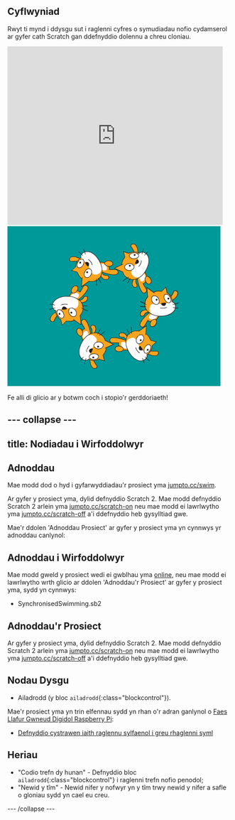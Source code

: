 ## Cyflwyniad

Rwyt ti mynd i ddysgu sut i raglenni cyfres o symudiadau nofio cydamserol ar gyfer cath Scratch gan ddefnyddio dolennu a chreu cloniau. 

<div class="scratch-preview">
  <iframe allowtransparency="true" width="485" height="402" src="https://scratch.mit.edu/projects/embed/113149575/?autostart=false" frameborder="0"></iframe>
  <img src="images/swim-final.png">
</div>

Fe alli di glicio ar y botwm coch i stopio'r gerddoriaeth!

--- collapse ---
---
title: Nodiadau i Wirfoddolwyr
---

## Adnoddau

Mae modd dod o hyd i gyfarwyddiadau'r prosiect yma [jumpto.cc/swim](http://jumpto.cc/swim). 

Ar gyfer y prosiect yma, dylid defnyddio Scratch 2.  Mae modd defnyddio Scratch 2 arlein yma [jumpto.cc/scratch-on](http://jumpto.cc/scratch-on) neu mae modd ei lawrlwytho yma [jumpto.cc/scratch-off](http://jumpto.cc/scratch-off) a'i ddefnyddio heb gysylltiad gwe.

Mae'r ddolen 'Adnoddau Prosiect' ar gyfer y prosiect yma yn cynnwys yr adnoddau canlynol:

## Adnoddau i Wirfoddolwyr

Mae modd gweld y prosiect wedi ei gwblhau yma <a href="http://scratch.mit.edu/projects/113149575/#editor">online</a>, neu mae modd ei lawrlwytho wrth glicio ar ddolen 'Adnoddau'r Prosiect' ar gyfer y prosiect yma, sydd yn cynnwys:

+ SynchronisedSwimming.sb2

## Adnoddau'r Prosiect

Ar gyfer y prosiect yma, dylid defnyddio Scratch 2.  Mae modd defnyddio Scratch 2 arlein yma [jumpto.cc/scratch-on](http://jumpto.cc/scratch-on) neu mae modd ei lawrlwytho yma [jumpto.cc/scratch-off](http://jumpto.cc/scratch-off) a'i ddefnyddio heb gysylltiad gwe.

## Nodau Dysgu
+ Ailadrodd (y bloc `ailadrodd`{:class="blockcontrol"}). 

Mae'r prosiect yma yn trin elfennau sydd yn rhan o'r adran ganlynol o [Faes Llafur Gwneud Digidol Raspberry Pi](https://rpf.io/curriculum):

+ [Defnyddio cystrawen iaith raglennu sylfaenol i greu rhaglenni syml](https://www.raspberrypi.org/curriculum/programming/creator)

## Heriau
+ "Codio trefn dy hunan" - Defnyddio bloc `ailadrodd`{:class="blockcontrol"} i raglenni trefn nofio penodol; 
+ "Newid y tîm" - Newid nifer y nofwyr yn y tîm trwy newid y nifer a safle o gloniau sydd yn cael eu creu.

--- /collapse ---
